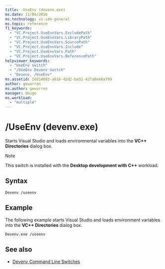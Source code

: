 ```yaml
---
title: -UseEnv (devenv.exe)
ms.date: 11/04/2016
ms.technology: vs-ide-general
ms.topic: reference
f1_keywords:
  - "VC.Project.UseEnvVars.ExcludePath"
  - "VC.Project.UseEnvVars.LibraryPath"
  - "VC.Project.UseEnvVars.SourcePath"
  - "VC.Project.UseEnvVars.Include"
  - "VC.Project.UseEnvVars.Path"
  - "VC.Project.UseEnvVars.ReferencePath"
helpviewer_keywords:
  - "UseEnv switch"
  - "/UseEnv Devenv switch"
  - "Devenv, /UseEnv"
ms.assetid: 2dd14603-a61b-42d2-ba31-427a0ee8a799
author: gewarren
ms.author: gewarren
manager: douge
ms.workload:
  - "multiple"
---
```

# /UseEnv (devenv.exe)

Starts Visual Studio and loads environmental variables into the **VC++ Directories** dialog box.

> [!NOTE]
> This switch is installed with the **Desktop development with C++** workload.

## Syntax

```shell
Devenv /useenv
```

## Example

The following example starts Visual Studio and loads environment variables into the **VC++ Directories** dialog box.

```shell
Devenv.exe /useenv
```

## See also

* [Devenv Command Line Switches](../../ide/reference/devenv-command-line-switches.md)